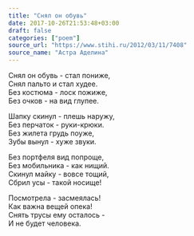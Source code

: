 ```yaml
---
title: "Снял он обувь"
date: 2017-10-26T21:53:48+03:00
draft: false
categories: ["poem"]
source_url: "https://www.stihi.ru/2012/03/11/7408"
source_name: "Астра Аделина"
---
```

Снял он обувь - стал пониже,  
Снял пальто и стал худее.   
Без костюма - лоск пожиже,  
Без очков - на вид глупее.  
<!--more-->
Шапку скинул - плешь наружу,   
Без перчаток - руки-крюки.   
Без жилета грудь поуже,   
Зубы вынул - хуже звуки.   

Без портфеля вид попроще,   
Без мобильника - как нищий.   
Скинул майку - вовсе тощий,   
Сбрил усы - такой носище!   

Посмотрела - засмеялась!   
Как важна вещей опека!   
Снять трусы ему осталось -   
И не будет человека.
